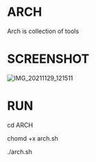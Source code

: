 # ARCH
Arch is collection of tools
# SCREENSHOT
![IMG_20211129_121511](https://user-images.githubusercontent.com/88471935/143821372-466664f7-9abe-4a3d-a792-5145bb0cbf53.jpg)

# RUN
cd ARCH







chomd +x arch.sh







./arch.sh

